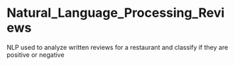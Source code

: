 # Natural_Language_Processing_Reviews
NLP used to analyze written reviews for a restaurant and classify if they are positive or negative
